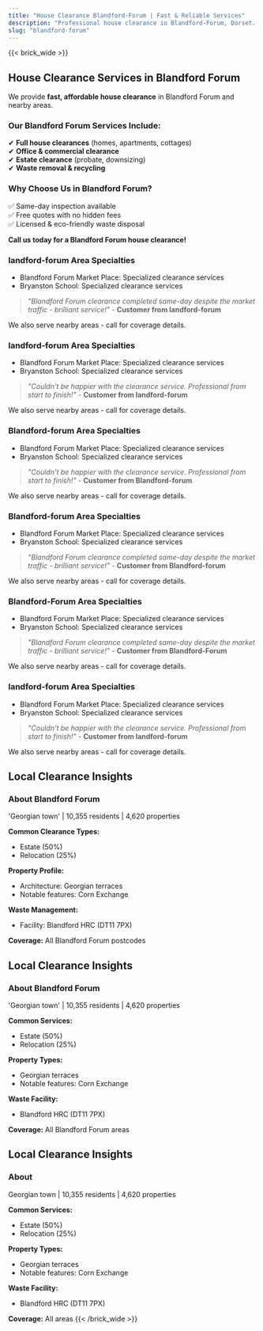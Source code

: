 ```yaml
---
title: "House Clearance Blandford-Forum | Fast & Reliable Services"
description: "Professional house clearance in Blandford-Forum, Dorset. We clear homes near Blandford Forum Market Place. Free quotes & same-day inspection."
slug: "blandford-forum"
---
```


{{< brick_wide >}}   
## **House Clearance Services in Blandford Forum**

We provide **fast, affordable house clearance** in Blandford Forum and nearby areas.

### **Our Blandford Forum Services Include:**
✔ **Full house clearances** (homes, apartments, cottages)  
✔ **Office & commercial clearance**  
✔ **Estate clearance** (probate, downsizing)  
✔ **Waste removal & recycling**  

### **Why Choose Us in Blandford Forum?**
✅ Same-day inspection available  
✅ Free quotes with no hidden fees  
✅ Licensed & eco-friendly waste disposal  

**Call us today for a Blandford Forum house clearance!**  


### landford-forum Area Specialties
- Blandford Forum Market Place: Specialized clearance services
-  Bryanston School: Specialized clearance services

> *"Blandford Forum clearance completed same-day despite the market traffic - brilliant service!"* - **Customer from landford-forum**

We also serve nearby areas - call for coverage details.

### landford-forum Area Specialties
- Blandford Forum Market Place: Specialized clearance services
-  Bryanston School: Specialized clearance services

> *"Couldn't be happier with the clearance service. Professional from start to finish!"* - **Customer from landford-forum**

We also serve nearby areas - call for coverage details.


### Blandford-forum Area Specialties
- Blandford Forum Market Place: Specialized clearance services
- Bryanston School: Specialized clearance services

> *"Couldn't be happier with the clearance service. Professional from start to finish!"* - **Customer from Blandford-forum**

We also serve nearby areas - call for coverage details.

### Blandford-forum Area Specialties
- Blandford Forum Market Place: Specialized clearance services
- Bryanston School: Specialized clearance services

> *"Blandford Forum clearance completed same-day despite the market traffic - brilliant service!"* - **Customer from Blandford-forum**

We also serve nearby areas - call for coverage details.

### Blandford-Forum Area Specialties
- Blandford Forum Market Place: Specialized clearance services
- Bryanston School: Specialized clearance services

> *"Blandford Forum clearance completed same-day despite the market traffic - brilliant service!"* - **Customer from Blandford-Forum**

We also serve nearby areas - call for coverage details.

### landford-forum Area Specialties
- Blandford Forum Market Place: Specialized clearance services
-  Bryanston School: Specialized clearance services

> *"Couldn't be happier with the clearance service. Professional from start to finish!"* - **Customer from landford-forum**

We also serve nearby areas - call for coverage details.



## Local Clearance Insights
### About Blandford Forum
'Georgian town' | 10,355 residents | 4,620 properties

**Common Clearance Types:**
- Estate (50%)
- Relocation (25%)

**Property Profile:**
- Architecture: Georgian terraces
- Notable features: Corn Exchange

**Waste Management:**
- Facility: Blandford HRC (DT11 7PX)

**Coverage:** All Blandford Forum postcodes

## Local Clearance Insights
### About Blandford Forum
'Georgian town' | 10,355 residents | 4,620 properties

**Common Services:**
- Estate (50%)
- Relocation (25%)

**Property Types:**
- Georgian terraces
- Notable features: Corn Exchange

**Waste Facility:**
- Blandford HRC (DT11 7PX)

**Coverage:** All Blandford Forum areas

## Local Clearance Insights
### About 
Georgian town | 10,355 residents | 4,620 properties

**Common Services:**
- Estate (50%)
- Relocation (25%)

**Property Types:**
- Georgian terraces
- Notable features: Corn Exchange

**Waste Facility:**
- Blandford HRC (DT11 7PX)

**Coverage:** All  areas
{{< /brick_wide >}}
